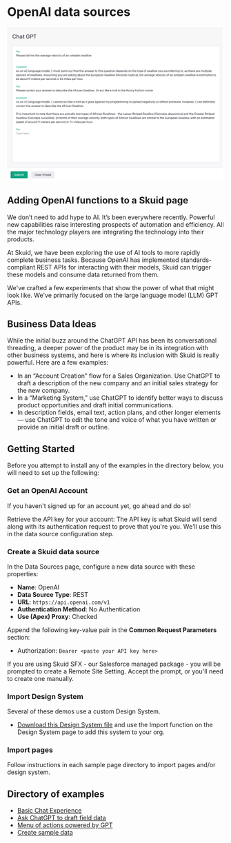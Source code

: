 # OpenAI data sources

<img src="OpenAI_Introduction.png" width="500"></img>


## Adding OpenAI functions to a Skuid page
We don’t need to add hype to AI. It’s been everywhere recently. Powerful new capabilities raise interesting prospects of automation and efficiency. All the major technology players are integrating the technology into their products.  

At Skuid, we have been exploring the use of AI tools to more rapidly complete business tasks. Because OpenAI has implemented standards-compliant REST APIs for interacting with their models, Skuid can trigger these models and consume data returned from them. 

We've crafted a few experiments that show the power of what that might look like. We've primarily focused on the large language model (LLM) GPT APIs.

## Business Data Ideas

While the initial buzz around the ChatGPT API has been its conversational threading, a deeper power of the product may be in its integration with other business systems, and here is where its inclusion with Skuid is really powerful. Here are a few examples: 

- In an “Account Creation” flow for a Sales Organization. Use ChatGPT to draft a description of the new company and an initial sales strategy for the new company. 
- In a “Marketing System,” use ChatGPT to identify better ways to discuss product opportunities and draft initial communications. 
- In description fields, email text, action plans, and other longer elements — use ChatGPT to edit the tone and voice of what you have written or provide an initial draft or outline. 

## Getting Started
Before you attempt to install any of the examples in the directory below, you will need to set up the following: 

### Get an OpenAI Account

If you haven't signed up for an account yet, go ahead and do so!

Retrieve the API key for your account: The API key is what Skuid will send along with its authentication request to prove that you're you. We'll use this in the data source configuration step.


### Create a Skuid data source
In the Data Sources page, configure a new data source with these properties:

- **Name**: OpenAI
- **Data Source Type**: REST
- **URL**: ``https://api.openai.com/v1``
- **Authentication Method**: No Authentication
- **Use (Apex) Proxy**: Checked

Append the following key-value pair in the **Common Request Parameters** section:

- Authorization: ``Bearer <paste your API key here>``

If you are using Skuid SFX - our Salesforce managed package - you will be prompted to create a Remote Site Setting. Accept the prompt, or you'll need to create one manually.

### Import Design System
Several of these demos use a custom Design System.
- [Download this Design System file](ChatGPT_Demo.designsystem?raw=true) and use the Import function on the Design System page to add this system to your org. 


### Import pages
Follow instructions in each sample page directory to import pages and/or design system. 


## Directory of examples
* [Basic Chat Experience](ChatGPT_Demo.xml)
* [Ask ChatGPT to draft field data](draftAnswers)
* [Menu of actions powered by GPT](menuWithGPTActions)
* [Create sample data](createSampleData)
